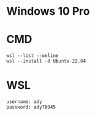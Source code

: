 # Windows 10 Pro

# CMD
```
wsl --list --online
wsl --install -d Ubuntu-22.04
```

# WSL
```
username: ady
password: ady78945
```